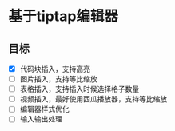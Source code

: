 # 基于tiptap编辑器

## 目标
- [x] 代码块插入，支持高亮
- [ ] 图片插入，支持等比缩放
- [ ] 表格插入，支持插入时候选择格子数量
- [ ] 视频插入，最好使用西瓜播放器，支持等比缩放
- [ ] 编辑器样式优化
- [ ] 输入输出处理